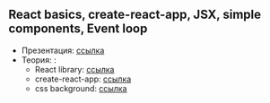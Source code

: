 ## React basics, create-react-app, JSX, simple components, Event loop

- Презентация: [ссылка](https://github.com/ait-tr/cohort31.1/blob/main/front_end/lesson_16/Introduction_to_React.pdf)
- Теория: :
  - React library: [ссылка](https://react.dev/learn)
  - create-react-app: [ссылка](https://create-react-app.dev/)
  - сss background: [ссылка](https://developer.mozilla.org/en-US/docs/Web/CSS/background)
